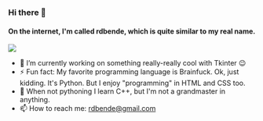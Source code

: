 ### Hi there 👋

#### On the internet, I'm called rdbende, which is quite similar to my real name.

<img src="https://github-readme-stats.vercel.app/api?username=rdbende&show_icons=true&count_private=true&custom_title=My%20GitHub%20stats">
<!--<img src="https://github-readme-stats.vercel.app/api/top-langs/?username=rdbende&custom_title=My%20most%20used%20languages">-->

- 🔭 I’m currently working on something really-really cool with Tkinter 😉
- ⚡ Fun fact: My favorite programming language is Brainfuck. Ok, just kidding. It's Python. But I enjoy "programming" in HTML and CSS too.
- 🌱 When not pythoning I learn C++, but I'm not a grandmaster in anything.
- 📫 How to reach me: rdbende@gmail.com
